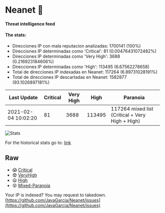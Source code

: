 # Neanet :hocho:
#### Threat intelligence feed
#### The stats:

- Direcciones IP con mala reputacion analizadas: 1700141 (100%)
- Direcciones IP determinadas como 'Critical':  81 (0.00476431072482%)
- Direcciones IP determinadas como 'Very High':  3688 (0.216923184606%)
- Direcciones IP determinadas como 'High':  113495 (6.67562278658)
- Total de direcciones IP indexadas en Neanet:  117264 (6.89731028191%)
- Total de direcciones IP descartadas en Neanet:  1582877 (93.1026897181%)

| Last Update | Critical | Very High | High | Paranoia |
| --- | --- | --- | --- | --- |
| 2021-02-04 10:02:20 | 81 | 3688 | 113495 | 117264 mixed list (Critical + Very High + High)|

![Stats](https://docs.google.com/spreadsheets/d/e/2PACX-1vSnaNMIXVabIpDJjufMlzH7poXnshF3mgd8Is1g9ytUEzVsP5my4Trn8f-xkoLLQ38xpL3HtmUexLo6/pubchart?oid=501124687&format=image)

For the historical stats go to: [link](/stats.csv)
## Raw
- :scream: [Critical](https://raw.githubusercontent.com/JavaGarcia/Neanet/master/blacklists/neanet_critical.txt)
- :fearful: [VeryHigh](https://raw.githubusercontent.com/JavaGarcia/Neanet/master/blacklists/neanet_veryHigh.txtt)
- :frowning: [High](https://raw.githubusercontent.com/JavaGarcia/Neanet/master/blacklists/neanet_high.txt)
- :dizzy_face: [Mixed-Paranoia](https://raw.githubusercontent.com/JavaGarcia/Neanet/master/blacklists/neanet_all.txt)


Your IP is indexed? You may request to takedown. [https://github.com/JavaGarcia/Neanet/issues](https://github.com/JavaGarcia/Neanet/issues)
















































































































































































































































































































































































































































































































































































































































































































































































































































































































































































































































































































































































































































































































































































































































































































































































































































































































































































































































































































































































































































































































































































































































































































































































































































































































































































































































































































































































































































































































































































































































































































































































































































































































































































































































































































































































































































































































































































































































































































































































































































































































